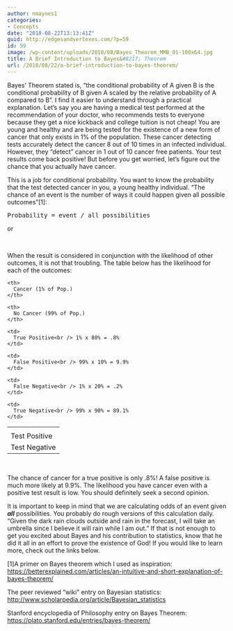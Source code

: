 ```yaml
---
author: nmaynes1
categories:
- Concepts
date: "2018-08-22T13:13:41Z"
guid: http://edgesandvertexes.com/?p=59
id: 59
image: /wp-content/uploads/2018/08/Bayes_Theorem_MMB_01-100x64.jpg
title: A Brief Introduction to Bayes&#8217; Theorem
url: /2018/08/22/a-brief-introduction-to-bayes-theorem/
---
```

Bayes&#8217; Theorem stated is, &#8220;the conditional probability of A given B is the conditional probability of B given A scaled by the relative probability of A compared to B&#8221;. I find it easier to understand through a practical explanation. Let&#8217;s say you are having a medical test performed at the recommendation of your doctor, who recommends tests to everyone because they get a nice kickback and college tuition is not cheap! You are young and healthy and are being tested for the existence of a new form of cancer that only exists in 1% of the population. These cancer detecting tests accurately detect the cancer 8 out of 10 times in an infected individual. However, they &#8220;detect&#8221; cancer in 1 out of 10 cancer free patients. Your test results come back positive! But before you get worried, let&#8217;s figure out the chance that you actually have cancer.

This is a job for conditional probability. You want to know the probability that the test detected cancer in you, a young healthy individual. &#8220;The chance of an event is the number of ways it could happen given all possible outcomes&#8221;[1]:

<pre>Probability = event / all possibilities</pre>

or

&nbsp;

When the result is considered in conjunction with the likelihood of other outcomes, it is not that troubling. The table below has the likelihood for each of the outcomes:

<table style="width: 100%;">
  <tr>
    <th>
    </th>
    
    <th>
      Cancer (1% of Pop.)
    </th>
    
    <th>
      No Cancer (99% of Pop.)
    </th>
  </tr>
  
  <tr>
    <td>
      Test Positive
    </td>
    
    <td>
      True Positive<br /> 1% x 80% = .8%
    </td>
    
    <td>
      False Positive<br /> 99% x 10% = 9.9%
    </td>
  </tr>
  
  <tr>
    <td>
      Test Negative
    </td>
    
    <td>
      False Negative<br /> 1% x 20% = .2%
    </td>
    
    <td>
      True Negative<br /> 99% x 90% = 89.1%
    </td>
  </tr>
</table>

&nbsp;

The chance of cancer for a true positive is only .8%! A false positive is much more likely at 9.9%. The likelihood you have cancer even with a positive test result is low. You should definitely seek a second opinion.

It is important to keep in mind that we are calculating odds of an event given **_all_** possibilities. You probably do rough versions of this calculation daily. &#8220;Given the dark rain clouds outside and rain in the forecast, I will take an umbrella since I believe it will rain while I am out.&#8221; If that is not enough to get you excited about Bayes and his contribution to statistics, know that he did it all in an effort to prove the existence of God! If you would like to learn more, check out the links below.

[1]A primer on Bayes theorem which I used as inspiration: <https://betterexplained.com/articles/an-intuitive-and-short-explanation-of-bayes-theorem/>

The peer reviewed &#8220;wiki&#8221; entry on Bayesian statistics: <http://www.scholarpedia.org/article/Bayesian_statistics>

Stanford encyclopedia of Philosophy entry on Bayes Theorem: <https://plato.stanford.edu/entries/bayes-theorem/>